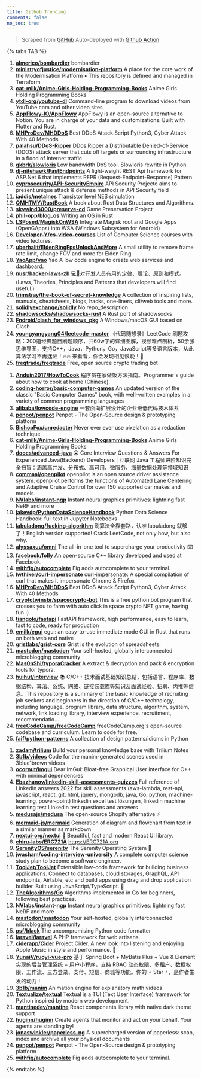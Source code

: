 ```yaml
---
title: Github Trending
comments: false
no_toc: true
---
```


> Scraped from [GitHub](https://github.com/trending)
Auto-deployed with [Github Action](https://docs.github.com/en/actions)

{% tabs TAB %}
<!-- tab Daily -->
1. [**almerico/bombardier**](https://github.com/almerico/bombardier)
bombardier
2. [**ministryofjustice/modernisation-platform**](https://github.com/ministryofjustice/modernisation-platform)
A place for the core work of the Modernisation Platform • This repository is defined and managed in Terraform
3. [**cat-milk/Anime-Girls-Holding-Programming-Books**](https://github.com/cat-milk/Anime-Girls-Holding-Programming-Books)
Anime Girls Holding Programming Books
4. [**ytdl-org/youtube-dl**](https://github.com/ytdl-org/youtube-dl)
Command-line program to download videos from YouTube.com and other video sites
5. [**AppFlowy-IO/AppFlowy**](https://github.com/AppFlowy-IO/AppFlowy)
AppFlowy is an open-source alternative to Notion. You are in charge of your data and customizations. Built with Flutter and Rust.
6. [**MHProDev/MHDDoS**](https://github.com/MHProDev/MHDDoS)
Best DDoS Attack Script Python3, Cyber Attack With 40 Methods
7. [**palahsu/DDoS-Ripper**](https://github.com/palahsu/DDoS-Ripper)
DDos Ripper a Distributable Denied-of-Service (DDOS) attack server that cuts off targets or surrounding infrastructure in a flood of Internet traffic
8. [**gkbrk/slowloris**](https://github.com/gkbrk/slowloris)
Low bandwidth DoS tool. Slowloris rewrite in Python.
9. [**dj-nitehawk/FastEndpoints**](https://github.com/dj-nitehawk/FastEndpoints)
A light-weight REST Api framework for ASP.Net 6 that implements REPR (Request-Endpoint-Response) Pattern
10. [**cyprosecurity/API-SecurityEmpire**](https://github.com/cyprosecurity/API-SecurityEmpire)
API Security Projecto aims to present unique attack & defense methods in API Security field
11. [**iaddis/metalnes**](https://github.com/iaddis/metalnes)
Transistor level NES simulation
12. [**QMHTMY/RustBook**](https://github.com/QMHTMY/RustBook)
A book about Rust Data Structures and Algorithms.
13. [**skywind3000/preserve-cd**](https://github.com/skywind3000/preserve-cd)
Game Preservation Project
14. [**phil-opp/blog_os**](https://github.com/phil-opp/blog_os)
Writing an OS in Rust
15. [**LSPosed/MagiskOnWSA**](https://github.com/LSPosed/MagiskOnWSA)
Integrate Magisk root and Google Apps (OpenGApps) into WSA (Windows Subsystem for Android)
16. [**Developer-Y/cs-video-courses**](https://github.com/Developer-Y/cs-video-courses)
List of Computer Science courses with video lectures.
17. [**uberhalit/EldenRingFpsUnlockAndMore**](https://github.com/uberhalit/EldenRingFpsUnlockAndMore)
A small utility to remove frame rate limit, change FOV and more for Elden Ring
18. [**YaoApp/yao**](https://github.com/YaoApp/yao)
Yao A low code engine to create web services and dashboard.
19. [**nusr/hacker-laws-zh**](https://github.com/nusr/hacker-laws-zh)
💻📖对开发人员有用的定律、理论、原则和模式。(Laws, Theories, Principles and Patterns that developers will find useful.)
20. [**trimstray/the-book-of-secret-knowledge**](https://github.com/trimstray/the-book-of-secret-knowledge)
A collection of inspiring lists, manuals, cheatsheets, blogs, hacks, one-liners, cli/web tools and more.
21. [**solidlyexchange/solidly**](https://github.com/solidlyexchange/solidly)
No repo_description
22. [**shadowsocks/shadowsocks-rust**](https://github.com/shadowsocks/shadowsocks-rust)
A Rust port of shadowsocks
23. [**Fndroid/clash_for_windows_pkg**](https://github.com/Fndroid/clash_for_windows_pkg)
A Windows/macOS GUI based on Clash
24. [**youngyangyang04/leetcode-master**](https://github.com/youngyangyang04/leetcode-master)
《代码随想录》LeetCode 刷题攻略：200道经典题目刷题顺序，共60w字的详细图解，视频难点剖析，50余张思维导图，支持C++，Java，Python，Go，JavaScript等多语言版本，从此算法学习不再迷茫！🔥🔥 来看看，你会发现相见恨晚！🚀
25. [**freqtrade/freqtrade**](https://github.com/freqtrade/freqtrade)
Free, open source crypto trading bot
<!-- endtab -->
<!-- tab Weekly -->
1. [**Anduin2017/HowToCook**](https://github.com/Anduin2017/HowToCook)
程序员在家做饭方法指南。Programmer's guide about how to cook at home (Chinese).
2. [**coding-horror/basic-computer-games**](https://github.com/coding-horror/basic-computer-games)
An updated version of the classic "Basic Computer Games" book, with well-written examples in a variety of common programming languages
3. [**alibaba/lowcode-engine**](https://github.com/alibaba/lowcode-engine)
一套面向扩展设计的企业级低代码技术体系
4. [**penpot/penpot**](https://github.com/penpot/penpot)
Penpot - The Open-Source design & prototyping platform
5. [**BishopFox/unredacter**](https://github.com/BishopFox/unredacter)
Never ever ever use pixelation as a redaction technique
6. [**cat-milk/Anime-Girls-Holding-Programming-Books**](https://github.com/cat-milk/Anime-Girls-Holding-Programming-Books)
Anime Girls Holding Programming Books
7. [**doocs/advanced-java**](https://github.com/doocs/advanced-java)
😮 Core Interview Questions & Answers For Experienced Java(Backend) Developers | 互联网 Java 工程师进阶知识完全扫盲：涵盖高并发、分布式、高可用、微服务、海量数据处理等领域知识
8. [**commaai/openpilot**](https://github.com/commaai/openpilot)
openpilot is an open source driver assistance system. openpilot performs the functions of Automated Lane Centering and Adaptive Cruise Control for over 150 supported car makes and models.
9. [**NVlabs/instant-ngp**](https://github.com/NVlabs/instant-ngp)
Instant neural graphics primitives: lightning fast NeRF and more
10. [**jakevdp/PythonDataScienceHandbook**](https://github.com/jakevdp/PythonDataScienceHandbook)
Python Data Science Handbook: full text in Jupyter Notebooks
11. [**labuladong/fucking-algorithm**](https://github.com/labuladong/fucking-algorithm)
刷算法全靠套路，认准 labuladong 就够了！English version supported! Crack LeetCode, not only how, but also why.
12. [**alyssaxuu/omni**](https://github.com/alyssaxuu/omni)
The all-in-one tool to supercharge your productivity ⌨️
13. [**facebook/folly**](https://github.com/facebook/folly)
An open-source C++ library developed and used at Facebook.
14. [**withfig/autocomplete**](https://github.com/withfig/autocomplete)
Fig adds autocomplete to your terminal.
15. [**lwthiker/curl-impersonate**](https://github.com/lwthiker/curl-impersonate)
curl-impersonate: A special compilation of curl that makes it impersonate Chrome & Firefox
16. [**MHProDev/MHDDoS**](https://github.com/MHProDev/MHDDoS)
Best DDoS Attack Script Python3, Cyber Attack With 40 Methods
17. [**cryptotwinsbr/spacecrypto-bot**](https://github.com/cryptotwinsbr/spacecrypto-bot)
This is a free python bot program that crosses you to farm with auto click in space crypto NFT game, having fun :)
18. [**tiangolo/fastapi**](https://github.com/tiangolo/fastapi)
FastAPI framework, high performance, easy to learn, fast to code, ready for production
19. [**emilk/egui**](https://github.com/emilk/egui)
egui: an easy-to-use immediate mode GUI in Rust that runs on both web and native
20. [**gristlabs/grist-core**](https://github.com/gristlabs/grist-core)
Grist is the evolution of spreadsheets.
21. [**mastodon/mastodon**](https://github.com/mastodon/mastodon)
Your self-hosted, globally interconnected microblogging community
22. [**Mas0nShi/typoraCracker**](https://github.com/Mas0nShi/typoraCracker)
A extract & decryption and pack & encryption tools for typora.
23. [**huihut/interview**](https://github.com/huihut/interview)
📚 C/C++ 技术面试基础知识总结，包括语言、程序库、数据结构、算法、系统、网络、链接装载库等知识及面试经验、招聘、内推等信息。This repository is a summary of the basic knowledge of recruiting job seekers and beginners in the direction of C/C++ technology, including language, program library, data structure, algorithm, system, network, link loading library, interview experience, recruitment, recommendatio…
24. [**freeCodeCamp/freeCodeCamp**](https://github.com/freeCodeCamp/freeCodeCamp)
freeCodeCamp.org's open-source codebase and curriculum. Learn to code for free.
25. [**faif/python-patterns**](https://github.com/faif/python-patterns)
A collection of design patterns/idioms in Python
<!-- endtab -->
<!-- tab Monthly -->
1. [**zadam/trilium**](https://github.com/zadam/trilium)
Build your personal knowledge base with Trilium Notes
2. [**3b1b/videos**](https://github.com/3b1b/videos)
Code for the manim-generated scenes used in 3blue1brown videos
3. [**ocornut/imgui**](https://github.com/ocornut/imgui)
Dear ImGui: Bloat-free Graphical User interface for C++ with minimal dependencies
4. [**Ebazhanov/linkedin-skill-assessments-quizzes**](https://github.com/Ebazhanov/linkedin-skill-assessments-quizzes)
Full reference of LinkedIn answers 2022 for skill assessments (aws-lambda, rest-api, javascript, react, git, html, jquery, mongodb, java, Go, python, machine-learning, power-point) linkedin excel test lösungen, linkedin machine learning test LinkedIn test questions and answers
5. [**medusajs/medusa**](https://github.com/medusajs/medusa)
The open-source Shopify alternative ⚡️
6. [**mermaid-js/mermaid**](https://github.com/mermaid-js/mermaid)
Generation of diagram and flowchart from text in a similar manner as markdown
7. [**nextui-org/nextui**](https://github.com/nextui-org/nextui)
🚀 Beautiful, fast and modern React UI library.
8. [**chiru-labs/ERC721A**](https://github.com/chiru-labs/ERC721A)
https://ERC721A.org
9. [**SerenityOS/serenity**](https://github.com/SerenityOS/serenity)
The Serenity Operating System 🐞
10. [**jwasham/coding-interview-university**](https://github.com/jwasham/coding-interview-university)
A complete computer science study plan to become a software engineer.
11. [**ToolJet/ToolJet**](https://github.com/ToolJet/ToolJet)
Extensible low-code framework for building business applications. Connect to databases, cloud storages, GraphQL, API endpoints, Airtable, etc and build apps using drag and drop application builder. Built using JavaScript/TypeScript. 🚀
12. [**TheAlgorithms/Go**](https://github.com/TheAlgorithms/Go)
Algorithms implemented in Go for beginners, following best practices.
13. [**NVlabs/instant-ngp**](https://github.com/NVlabs/instant-ngp)
Instant neural graphics primitives: lightning fast NeRF and more
14. [**mastodon/mastodon**](https://github.com/mastodon/mastodon)
Your self-hosted, globally interconnected microblogging community
15. [**psf/black**](https://github.com/psf/black)
The uncompromising Python code formatter
16. [**laravel/laravel**](https://github.com/laravel/laravel)
A PHP framework for web artisans.
17. [**ciderapp/Cider**](https://github.com/ciderapp/Cider)
Project Cider. A new look into listening and enjoying Apple Music in style and performance. 🚀
18. [**YunaiV/ruoyi-vue-pro**](https://github.com/YunaiV/ruoyi-vue-pro)
基于 Spring Boot + MyBatis Plus + Vue & Element 实现的后台管理系统 + 用户小程序，支持 RBAC 动态权限、多租户、数据权限、工作流、三方登录、支付、短信、商城等功能。你的 ⭐️ Star ⭐️，是作者生发的动力！
19. [**3b1b/manim**](https://github.com/3b1b/manim)
Animation engine for explanatory math videos
20. [**Textualize/textual**](https://github.com/Textualize/textual)
Textual is a TUI (Text User Interface) framework for Python inspired by modern web development.
21. [**mantinedev/mantine**](https://github.com/mantinedev/mantine)
React components library with native dark theme support
22. [**huginn/huginn**](https://github.com/huginn/huginn)
Create agents that monitor and act on your behalf. Your agents are standing by!
23. [**jonaswinkler/paperless-ng**](https://github.com/jonaswinkler/paperless-ng)
A supercharged version of paperless: scan, index and archive all your physical documents
24. [**penpot/penpot**](https://github.com/penpot/penpot)
Penpot - The Open-Source design & prototyping platform
25. [**withfig/autocomplete**](https://github.com/withfig/autocomplete)
Fig adds autocomplete to your terminal.
<!-- endtab -->
{% endtabs %}
